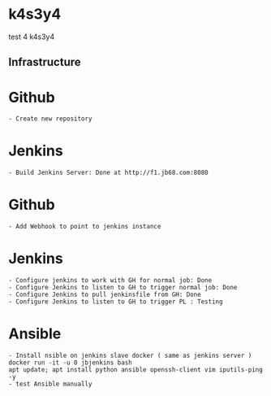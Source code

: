 # k4s3y4
test 4 k4s3y4

## Infrastructure
# Github
    - Create new repository
# Jenkins
    - Build Jenkins Server: Done at http://f1.jb68.com:8080
# Github
    - Add Webhook to point to jenkins instance
# Jenkins
    - Configure jenkins to work with GH for normal job: Done
    - Configure Jenkins to listen to GH to trigger normal job: Done
    - Configure Jenkins to pull jenkinsfile from GH: Done
    - Configure Jenkins to listen to GH to trigger PL : Testing
# Ansible
    - Install nsible on jenkins slave docker ( same as jenkins server )
    docker run -it -u 0 jbjenkins bash
    apt update; apt install python ansible openssh-client vim iputils-ping -y
    - test Ansible manually
